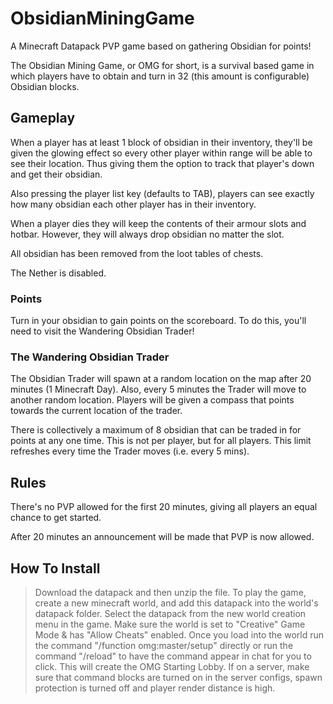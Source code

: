 # ObsidianMiningGame

A Minecraft Datapack PVP game based on gathering Obsidian for points!

The Obsidian Mining Game, or OMG for short, is a survival based game in which players have to obtain and turn in 32 (this amount is configurable) Obsidian blocks.

## Gameplay

When a player has at least 1 block of obsidian in their inventory, they'll be given the glowing effect so every other player within range will be able to see their location. Thus giving them the option to track that player's down and get their obsidian.

Also pressing the player list key (defaults to TAB), players can see exactly how many obsidian each other player has in their inventory.

When a player dies they will keep the contents of their armour slots and hotbar. However, they will always drop obsidian no matter the slot.

All obsidian has been removed from the loot tables of chests.

The Nether is disabled.

### Points
Turn in your obsidian to gain points on the scoreboard. To do this, you'll need to visit the Wandering Obsidian Trader!

### The Wandering Obsidian Trader
The Obsidian Trader will spawn at a random location on the map after 20 minutes (1 Minecraft Day).
Also, every 5 minutes the Trader will move to another random location.
Players will be given a compass that points towards the current location of the trader.

There is collectively a maximum of 8 obsidian that can be traded in for points at any one time. This is not per player, but for all players. This limit refreshes every time the Trader moves (i.e. every 5 mins).

## Rules

There's no PVP allowed for the first 20 minutes, giving all players an equal chance to get started.

After 20 minutes an announcement will be made that PVP is now allowed.

## How To Install

> Download the datapack and then unzip the file.
> To play the game, create a new minecraft world, and add this datapack into the world's datapack folder.
> Select the datapack from the new world creation menu in the game.
> Make sure the world is set to "Creative" Game Mode & has "Allow Cheats" enabled.
> Once you load into the world run the command "/function omg:master/setup" directly or run the command "/reload" to have the command appear in chat for you to click. This will create the OMG Starting Lobby.
> If on a server, make sure that command blocks are turned on in the server configs, spawn protection is turned off and player render distance is high.
